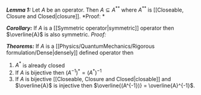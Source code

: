 ***Lemma 1:*** Let $A$ be an operator. Then $A\subseteq A^{**}$ where $A^{**}$  is [[Closeable, Closure and Closed|closure]]. 
*Proof: * 


***Corollary:*** If $A$ is a [[Symmetric operator|symmetric]] operator then $\overline{A}$ is also symmetric.
*Proof:*

***Theorems:*** If $A$ is a [[Physics/QuantumMechanics/Rigorous formulation/Dense|densely]] defined operator then
1. $A^*$ is already closed
2. If $A$ is bijective then  $(A^{-1})^* = (A^*)^{-1}$
3. If $A$ is bijective [[Closeable, Closure and Closed|closable]] and $\overline{A}$ is injective then $\overline{(A^{-1})} = \overline{A}^{-1}$.
